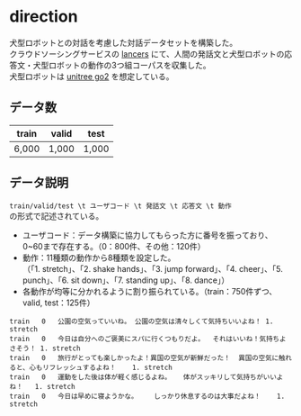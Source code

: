 # direction
犬型ロボットとの対話を考慮した対話データセットを構築した。<br>
クラウドソーシングサービスの [lancers](https://www.lancers.jp/) にて、人間の発話文と犬型ロボットの応答文・犬型ロボットの動作の3つ組コーパスを収集した。<br>
犬型ロボットは [unitree go2](https://www.unitree.com/go2) を想定している。<br>


## データ数
| train | valid | test  |
| ----- | ----- | ----- |
| 6,000 | 1,000 | 1,000 |


## データ説明
`train/valid/test \t ユーザコード \t 発話文 \t 応答文 \t 動作`<br>
の形式で記述されている。<br>
- ユーザコード：データ構築に協力してもらった方に番号を振っており、0~60まで存在する。（0：800件、その他：120件）<br>
- 動作：11種類の動作から8種類を設定した。<br>（「1. stretch」、「2. shake hands」、「3. jump forward」、「4. cheer」、「5. punch」、「6. sit down」、「7. standing up」、「8. dance」）<br>
- 各動作が均等に分かれるように割り振られている。（train：750件ずつ、valid, test：125件）<br>

```
train	0	公園の空気っていいね。	公園の空気は清々しくて気持ちいいよね！	1. stretch
train	0	今日は自分へのご褒美にスパに行くつもりだよ。	それはいいね！気持ちよさそう！	1. stretch
train	0	旅行がとっても楽しかったよ！異国の空気が新鮮だった！	異国の空気に触れると、心もリフレッシュするよね！	1. stretch
train	0	運動をした後は体が軽く感じるよね。	体がスッキリして気持ちがいいよね！	1. stretch
train	0	今日は早めに寝ようかな。	しっかり休息するのは大事だよね！	1. stretch
```
